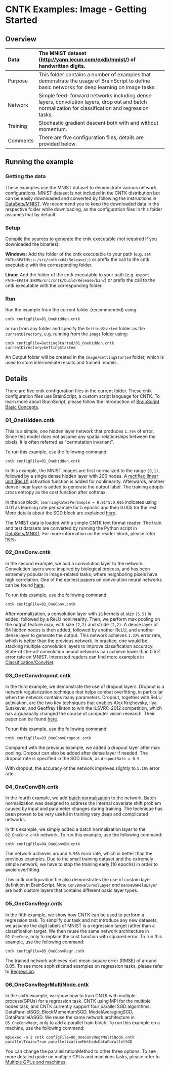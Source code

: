 # CNTK Examples: Image - Getting Started

## Overview

|Data:     |The MNIST dataset (http://yann.lecun.com/exdb/mnist/) of handwritten digits.
|:---------|:---
|Purpose   |This folder contains a number of examples that demonstrate the usage of BrainScript to define basic networks for deep learning on image tasks.
|Network   |Simple feed-forward networks including dense layers, convolution layers, drop out and batch normalization for classification and regression tasks.
|Training  |Stochastic gradient descent both with and without momentum.
|Comments  |There are five configuration files, details are provided below.

## Running the example

### Getting the data

These examples use the MNIST dataset to demonstrate various network configurations. MNIST dataset is not included in the CNTK distribution but can be easily downloaded and converted by following the instructions in [DataSets/MNIST](../DataSets/MNIST). We recommend you to keep the downloaded data in the respective folder while downloading, as the configuration files in this folder assumes that by default.

### Setup

Compile the sources to generate the cntk executable (not required if you downloaded the binaries).

__Windows:__ Add the folder of the cntk executable to your path
(e.g. `set PATH=%PATH%;c:/src/cntk/x64/Release/;`)
or prefix the call to the cntk executable with the corresponding folder.

__Linux:__ Add the folder of the cntk executable to your path
(e.g. `export PATH=$PATH:$HOME/src/cntk/build/Release/bin/`)
or prefix the call to the cntk executable with the corresponding folder.

### Run

Run the example from the current folder (recommended) using:

`cntk configFile=01_OneHidden.cntk`

or run from any folder and specify the `GettingStarted` folder as the `currentDirectory`,
e.g. running from the `Image` folder using:

`cntk configFile=GettingStarted/01_OneHidden.cntk currentDirectory=GettingStarted`

An Output folder will be created in the `Image/GettingStarted` folder, which is used to store intermediate results and trained models.

## Details

There are five cntk configuration files in the current folder. These cntk configuration files use BrainScript, a custom script language for CNTK. To learn more about BrainScript, please follow the introduction of [BrainScript Basic Concepts](https://github.com/Microsoft/CNTK/wiki/BS-Basic-concepts).

### 01_OneHidden.cntk

This is a simple, one hidden layer network that produces `1.76%` of error. Since this model does not assume any spatial relationships between the pixels, it is often referred as "permutation invariant".

To run this example, use the following command:

`cntk configFile=01_OneHidden.cntk`

In this example, the MNIST images are first normalized to the range `[0,1)`, followed by a single dense hidden layer with 200 nodes. A [rectified linear unit (ReLU)](http://machinelearning.wustl.edu/mlpapers/paper_files/icml2010_NairH10.pdf) activation function is added for nonlinearity. Afterwards, another dense linear layer is added to generate the output label. The training adopts cross entropy as the cost function after softmax.

In the `SGD` block, `learningRatesPerSample = 0.01*5:0.005` indicates using 0.01 as learning rate per sample for 5 epochs and then 0.005 for the rest. More details about the SGD block are explained [here](https://github.com/Microsoft/CNTK/wiki/SGD-Block).

The MNIST data is loaded with a simple CNTK text format reader. The train and test datasets are converted by running the Python script in [DataSets/MNIST](../DataSets/MNIST). For more information on the reader block, please refer [here](https://github.com/Microsoft/CNTK/wiki/Reader-block).

### 02_OneConv.cntk

In the second example, we add a convolution layer to the network. Convolution layers were inspired by biological process, and has been extremely popular in image-related tasks, where neighboring pixels have high correlation. One of the earliest papers on convolution neural networks can be found [here](http://yann.lecun.com/exdb/publis/pdf/lecun-01a.pdf).

To run this example, use the following command:

`cntk configFile=02_OneConv.cntk`

After normalization, a convolution layer with `16` kernels at size `(5,5)` is added, followed by a ReLU nonlinearity. Then, we perform max pooling on the output feature map, with size `(2,2)` and stride `(2,2)`. A dense layer of 64 hidden nodes is then added, followed by another ReLU, and another dense layer to generate the output. This network achieves `1.22%` error rate, which is better than the previous network.
In practice, one would be stacking multiple convolution layers to improve classification accuracy. State-of-the-art convolution neural networks can achieve lower than 0.5% error rate on MNIST. Interested readers can find more examples in [Classification/ConvNet](../Classification/ConvNet).

### 03_OneConvdropout.cntk

In the third example, we demonstrate the use of dropout layers. Dropout is a network regularization technique that helps combat overfitting, in particular when the network contains many parameters. Dropout, together with ReLU activiation, are the two key techniques that enables Alex Krizhevsky, Ilya Sutskever, and Geoffrey Hinton to win the ILSVRC-2012 competition, which has argueabally changed the course of computer vision research. Their paper can be found [here](https://papers.nips.cc/paper/4824-imagenet-classification-with-deep-convolutional-neural-networks.pdf).

To run this example, use the following command:

`cntk configFile=03_OneConvDropout.cntk`

Compared with the previous example, we added a dropout layer after max pooling. Dropout can also be added after dense layer if needed. The dropout rate is specified in the SGD block, as `dropoutRate = 0.5`.

With dropout, the accuracy of the network improves slightly to `1.10%` error rate.

### 04_OneConvBN.cntk

In the fourth example, we add [batch normalization](https://arxiv.org/abs/1502.03167) to the network. Batch normalization was designed to address the internal covariate shift problem caused by input and parameter changes during training. The technique has been proven to be very useful in training very deep and complicated networks.

In this example, we simply added a batch normalization layer to the `02_OneConv.cntk` network. To run this example, use the following command:

`cntk configFile=04_OneConvBN.cntk`

The network achieves around `0.96%` error rate, which is better than the previous examples. Due to the small training dataset and the extremely simple network, we have to stop the training early (10 epochs) in order to avoid overfitting.

This cntk configuration file also demonstrates the use of custom layer definition in BrainScript. Note `ConvBnReluPoolLayer` and `DenseBnReluLayer` are both custom layers that contains different basic layer types.

### 05_OneConvRegr.cntk

In the fifth example, we show how CNTK can be used to perform a regression task. To simplify our task and not introduce any new datasets, we assume the digit labels of MNIST is a regression target rather than a classification target. We then reuse the same network architecture in `02_OneConv`, only to replace the cost function with squared error. To run this example, use the following command:

`cntk configFile=05_OneConvRegr.cntk`

 The trained network achieves root-mean-square error (RMSE) of around 0.05. To see more sophisticated examples on regression tasks, please refer to [Regression](../Regression).

### 06_OneConvRegrMultiNode.cntk

In the sixth example, we show how to train CNTK with multiple process(GPUs) for a regression task. CNTK using MPI for the multiple nodes task, and CNTK currently support four parallel SGD algorithms: DataParallelSGD, BlockMomentumSGD, ModelAveragingSGD, DataParallelASGD. We reuse the same network architecture in `05_OneConvRegr`, only to add a parallel train block. To run this example on a machine, use the following command:

`mpiexec -n 2 cntk configFile=06_OneConvRegrMultiNode.cntk parallelTrain=True parallelizationMethod=DataParallelSGD`

You can change the parallelizationMethod to other three options. To see more detailed guide on multiple GPUs and machines tasks, please refer to [Multiple GPUs and machines](https://github.com/Microsoft/CNTK/wiki/Multiple-GPUs-and-machines).
